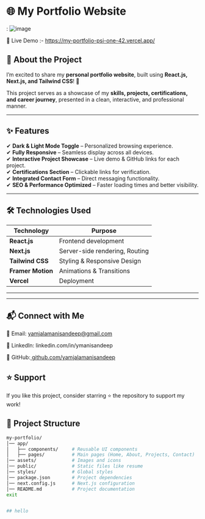 # 🌐 My Portfolio Website  
 
: ![image](https://github.com/user-attachments/assets/70cccbba-d436-42d2-bd10-94a90dd1259f)















🔗 Live Demo :- https://my-portfolio-psi-one-42.vercel.app/

## 🚀 About the Project  
I’m excited to share my **personal portfolio website**, built using **React.js, Next.js, and Tailwind CSS**! 🚀  

This project serves as a showcase of my **skills, projects, certifications, and career journey**, presented in a clean, interactive, and professional manner.  

---

## ✨ Features    
✔ **Dark & Light Mode Toggle** – Personalized browsing experience.  
✔ **Fully Responsive** – Seamless display across all devices.  
✔ **Interactive Project Showcase** – Live demo & GitHub links for each project.  
✔ **Certifications Section** – Clickable links for verification.  
✔ **Integrated Contact Form** – Direct messaging functionality.  
✔ **SEO & Performance Optimized** – Faster loading times and better visibility.  

---

## 🛠️ Technologies Used  
| **Technology** | **Purpose** |
|--------------|------------|
| **React.js** | Frontend development |
| **Next.js** | Server-side rendering, Routing |
| **Tailwind CSS** | Styling & Responsive Design |
| **Framer Motion** | Animations & Transitions |
| **Vercel** | Deployment |

---



---

## 📬 Connect with Me
📩 Email: yamjalamanisandeep@gmail.com


🔗 LinkedIn: linkedin.com/in/ymanisandeep

🐙 GitHub:[ github.com/yamjalamanisandeep](https://github.com/yamjalamanisandeep)

## ⭐ Support
If you like this project, consider starring ⭐ the repository to support my work!


## 📂 Project Structure  
```bash
my-portfolio/
│── app/
│   ├── components/     # Reusable UI components
│   ├── pages/          # Main pages (Home, About, Projects, Contact)
│── assets/             # Images and icons
│── public/             # Static files like resume
│── styles/             # Global styles
│── package.json        # Project dependencies
│── next.config.js      # Next.js configuration
│── README.md           # Project documentation
exit


## hello




